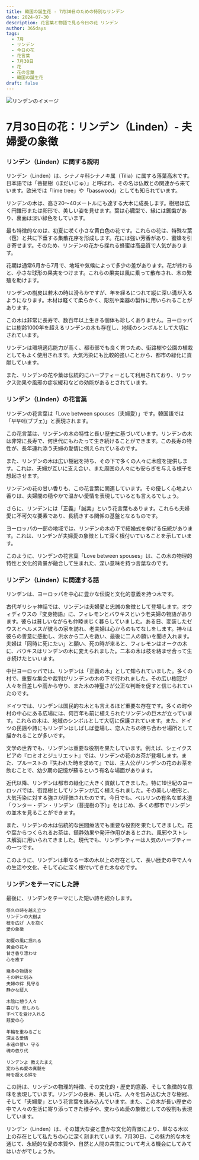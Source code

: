 ```yaml
---
title: 韓国の誕生花 - 7月30日のための特別なリンデン
date: 2024-07-30
description: 花言葉と物語で見る今日の花 リンデン
author: 365days
tags:
  - 7月
  - リンデン
  - 今日の花
  - 花言葉
  - 7月30日
  - 花
  - 花の言葉
  - 韓国の誕生花
draft: false
---
```



![リンデンのイメージ](https://cdn.pixabay.com/photo/2020/06/28/18/30/linde-5350285_1280.jpg#center#center)


# 7月30日の花：リンデン（Linden）- 夫婦愛の象徴

### リンデン（Linden）に関する説明

リンデン（Linden）は、シナノキ科シナノキ属（Tilia）に属する落葉高木です。日本語では「菩提樹（ぼだいじゅ）」と呼ばれ、その名は仏教との関連から来ています。欧米では「lime tree」や「basswood」としても知られています。

リンデンの木は、高さ20〜40メートルにも達する大木に成長します。樹冠は広く円錐形または卵形で、美しい姿を見せます。葉は心臓型で、縁には鋸歯があり、裏面は淡い緑色をしています。

最も特徴的なのは、初夏に咲く小さな黄白色の花です。これらの花は、特殊な葉（苞）と共に下垂する集散花序を形成します。花には強い芳香があり、蜜蜂を引き寄せます。そのため、リンデンの花から採れる蜂蜜は高品質で人気があります。

花期は通常6月から7月で、地域や気候によって多少の差があります。花が終わると、小さな球形の果実をつけます。これらの果実は風に乗って散布され、木の繁殖を助けます。

リンデンの樹皮は若木の時は滑らかですが、年を経るにつれて縦に深い溝が入るようになります。木材は軽くて柔らかく、彫刻や楽器の製作に用いられることがあります。

この木は非常に長寿で、数百年以上生きる個体も珍しくありません。ヨーロッパには樹齢1000年を超えるリンデンの木も存在し、地域のシンボルとして大切にされています。

リンデンは環境適応能力が高く、都市部でも良く育つため、街路樹や公園の植栽としてもよく使用されます。大気汚染にも比較的強いことから、都市の緑化に貢献しています。

また、リンデンの花や葉は伝統的にハーブティーとして利用されており、リラックス効果や風邪の症状緩和などの効能があるとされています。

### リンデン（Linden）の花言葉

リンデンの花言葉は「Love between spouses（夫婦愛）」です。韓国語では「부부애(ブブェ)」と表現されます。

この花言葉は、リンデンの木の特性と長い歴史に基づいています。リンデンの木は非常に長寿で、何世代にもわたって生き続けることができます。この長寿の特性が、長年連れ添う夫婦の愛情に例えられているのです。

また、リンデンの木は広い樹冠を持ち、その下で多くの人々に木陰を提供します。これは、夫婦が互いに支え合い、また周囲の人々にも安らぎを与える様子を想起させます。

リンデンの花の甘い香りも、この花言葉に関連しています。その優しく心地よい香りは、夫婦間の穏やかで温かい愛情を表現しているとも言えるでしょう。

さらに、リンデンには「正義」「誠実」という花言葉もあります。これらも夫婦愛に不可欠な要素であり、長続きする関係の基盤となるものです。

ヨーロッパの一部の地域では、リンデンの木の下で結婚式を挙げる伝統があります。これは、リンデンが夫婦愛の象徴として深く根付いていることを示しています。

このように、リンデンの花言葉「Love between spouses」は、この木の物理的特性と文化的背景が融合して生まれた、深い意味を持つ言葉なのです。

### リンデン（Linden）に関連する話

リンデンは、ヨーロッパを中心に豊かな伝説と文化的意義を持つ木です。

古代ギリシャ神話では、リンデンは夫婦愛と忠誠の象徴として登場します。オウィディウスの『変身物語』に、フィレモンとバウキスという老夫婦の物語があります。彼らは貧しいながらも仲睦まじく暮らしていました。ある日、変装したゼウスとヘルメスが彼らの家を訪れ、老夫婦は心からのもてなしをします。神々は彼らの善意に感動し、洪水から二人を救い、最後に二人の願いを聞き入れます。夫婦は「同時に死にたい」と願い、死の時が来ると、フィレモンはオークの木に、バウキスはリンデンの木に変えられました。二本の木は枝を絡ませ合って生き続けたといいます。

中世ヨーロッパでは、リンデンは「正義の木」として知られていました。多くの村で、重要な集会や裁判がリンデンの木の下で行われました。その広い樹冠が人々を日差しや雨から守り、また木の神聖さが公正な判断を促すと信じられていたのです。

ドイツでは、リンデンは国民的な木とも言えるほど重要な存在です。多くの町や村の中心にある広場には、何百年も前に植えられたリンデンの巨木が立っています。これらの木は、地域のシンボルとして大切に保護されています。また、ドイツの民謡や詩にもリンデンはしばしば登場し、恋人たちの待ち合わせ場所として描かれることが多いです。

文学の世界でも、リンデンは重要な役割を果たしています。例えば、シェイクスピアの『ロミオとジュリエット』では、リンデンの花のお茶が登場します。また、プルーストの『失われた時を求めて』では、主人公がリンデンの花のお茶を飲むことで、幼少期の記憶が蘇るという有名な場面があります。

近代以降、リンデンは都市の緑化に大きく貢献してきました。特に19世紀のヨーロッパでは、街路樹としてリンデンが広く植えられました。その美しい樹形と、大気汚染に対する強さが評価されたのです。今日でも、ベルリンの有名な並木道「ウンター・デン・リンデン（菩提樹の下）」をはじめ、多くの都市でリンデンの並木を見ることができます。

また、リンデンの木は伝統的な民間療法でも重要な役割を果たしてきました。花や葉からつくられるお茶は、鎮静効果や発汗作用があるとされ、風邪やストレス解消に用いられてきました。現代でも、リンデンティーは人気のハーブティーの一つです。

このように、リンデンは単なる一本の木以上の存在として、長い歴史の中で人々の生活や文化、そして心に深く根付いてきた木なのです。

### リンデンをテーマにした詩

最後に、リンデンをテーマにした短い詩を紹介します。

```
悠久の時を越え立つ
リンデンの大樹よ
枝を広げ 人を抱く
愛の象徴

初夏の風に揺れる
黄金の花々
甘き香り漂わせ
心を癒す

幾多の物語を
その幹に刻み
夫婦の絆 見守る
静かな証人

木陰に憩う人々
喜びも 悲しみも
すべてを受け入れる
慈愛の心

年輪を重ねるごと
深まる愛情
永遠の誓い 守る
魂の依り代

リンデンよ 教えたまえ
変わらぬ愛の真髄を
時を超える絆を
```

この詩は、リンデンの物理的特徴、その文化的・歴史的意義、そして象徴的な意味を表現しています。リンデンの長寿、美しい花、人々を包み込む大きな樹冠、そして「夫婦愛」という花言葉を詠み込んでいます。また、この木が長い歴史の中で人々の生活に寄り添ってきた様子や、変わらぬ愛の象徴としての役割も表現しています。

リンデン（Linden）は、その雄大な姿と豊かな文化的背景により、単なる木以上の存在として私たちの心に深く刻まれています。7月30日、この魅力的な木を通じて、永続的な愛の本質や、自然と人間の共生について考える機会にしてみてはいかがでしょうか。